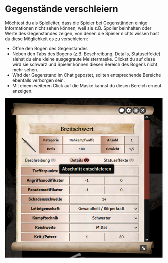 # Gegenstände verschleiern

Möchtest du als Spielleiter, dass die Spieler bei Gegenständen einige Informationen nicht sehen können, weil sie z.B. Spoiler beinhalten oder Werte des Gegenstandes zeigen, von denen die Spieler nichts wissen hast du diese Möglichkeit es zu verschleiern:

* Öffne den Bogen des Gegenstandes
* Neben den Tabs des Bogens (z.B. Beschreibung, Details, Statuseffekte) siehst du eine kleine ausgegraute Meistermaske. Clickst du auf diese wird sie schwarz und Spieler können diesen Bereich des Bogens nicht mehr sehen.
* Wird der Gegenstand im Chat gepostet, sollten entsprechende Bereiche ebenfalls verborgen sein.
* Mit einem weiteren Click auf die Maske kannst du diesen Bereich erneut anzeigen.

![Verschleiern](de/images/verschleiern-1.png)